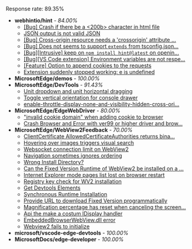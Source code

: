 Response rate: 89.35%

* **webhintio/hint** - _84.00%_
  * [[Bug] Crash if there be a <200b> character in html file](https://github.com/webhintio/hint/issues/5082)
  * [JSON output is not valid JSON](https://github.com/webhintio/hint/issues/5081)
  * [[Bug] Cross-origin resource needs a 'crossorigin' attribute ...](https://github.com/webhintio/hint/issues/5054)
  * [[Bug] Does not seems to support `extends` from tsconfig.json...](https://github.com/webhintio/hint/issues/5035)
  * [[Bug][Intrusive] keep on `npm install hint@latest` on openin...](https://github.com/webhintio/hint/issues/5034)
  * [[Bug][VS Code extension] Environment variables are not respe...](https://github.com/webhintio/hint/issues/4957)
  * [[Feature] Option to append cookies to the requests](https://github.com/webhintio/hint/issues/5079)
  * [Extension suddenly stopped working: e is undefined](https://github.com/webhintio/hint/issues/5078)
* **MicrosoftEdge/demos** - _100.00%_
* **MicrosoftEdge/DevTools** - _91.43%_
  * [Unit dropdown and unit horizontal dragging](https://github.com/MicrosoftEdge/DevTools/issues/35)
  * [Toggle vertical orientation for console drawer](https://github.com/MicrosoftEdge/DevTools/issues/34)
  * [enable-throttle-display-none-and-visibility-hidden-cross-ori...](https://github.com/MicrosoftEdge/DevTools/issues/3)
* **MicrosoftEdge/EdgeWebDriver** - _80.00%_
  * ["invalid cookie domain" when adding cookie to browser](https://github.com/MicrosoftEdge/EdgeWebDriver/issues/9)
  * [Crash Browser and Error with ver99 or higher driver and brow...](https://github.com/MicrosoftEdge/EdgeWebDriver/issues/8)
* **MicrosoftEdge/WebView2Feedback** - _70.00%_
  * [ClientCertificate AllowedCertificateAuthorities returns bina...](https://github.com/MicrosoftEdge/WebView2Feedback/issues/2346)
  * [Hovering over images triggers visual search](https://github.com/MicrosoftEdge/WebView2Feedback/issues/2345)
  * [Websocket connection limit on WebView2](https://github.com/MicrosoftEdge/WebView2Feedback/issues/2344)
  * [Navigation sometimes ignores ordering](https://github.com/MicrosoftEdge/WebView2Feedback/issues/2336)
  * [Wrong Install Directory? ](https://github.com/MicrosoftEdge/WebView2Feedback/issues/2335)
  * [Can the Fixed Version Runtime of WebView2 be installed on a ...](https://github.com/MicrosoftEdge/WebView2Feedback/issues/2334)
  * [Internet Explorer mode pages list lost on browser restart](https://github.com/MicrosoftEdge/WebView2Feedback/issues/2332)
  * [Registry key check for WV2 installation](https://github.com/MicrosoftEdge/WebView2Feedback/issues/2331)
  * [Get Devtools Elements](https://github.com/MicrosoftEdge/WebView2Feedback/issues/2328)
  * [Synchronous Runtime Installation](https://github.com/MicrosoftEdge/WebView2Feedback/issues/2327)
  * [Provide URL to download Fixed Version programmatically](https://github.com/MicrosoftEdge/WebView2Feedback/issues/2326)
  * [Magnification percentage has reset when canceling the screen...](https://github.com/MicrosoftEdge/WebView2Feedback/issues/2325)
  * [Api the make a costum IDisplay handler](https://github.com/MicrosoftEdge/WebView2Feedback/issues/2329)
  * [ EmbeddedBrowserWebView.dll error](https://github.com/MicrosoftEdge/WebView2Feedback/issues/2310)
  * [Webview2 fails to initialize](https://github.com/MicrosoftEdge/WebView2Feedback/issues/2302)
* **microsoft/vscode-edge-devtools** - _100.00%_
* **MicrosoftDocs/edge-developer** - _100.00%_